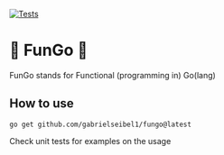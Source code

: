 [![Tests](https://github.com/gabrielseibel1/fungo/actions/workflows/tests.yaml/badge.svg)](https://github.com/gabrielseibel1/fungo/actions/workflows/tests.yaml)

# 🍄 FunGo 🍄
FunGo stands for Functional (programming in) Go(lang)

## How to use

```shell
go get github.com/gabrielseibel1/fungo@latest
```

Check unit tests for examples on the usage